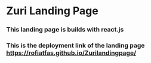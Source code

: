 # Zuri Landing Page

### This landing page is builds with react.js
### This is the deployment link of the landing page https://rofiatfas.github.io/Zurilandingpage/

